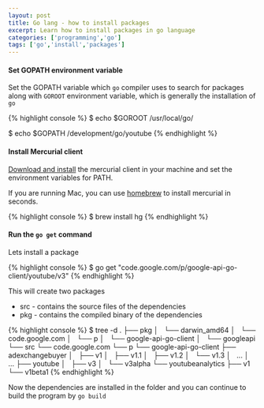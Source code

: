 ```yaml
---
layout: post
title: Go lang - how to install packages
excerpt: Learn how to install packages in go language
categories: ['programming','go']
tags: ['go','install','packages']
---
```


#### Set GOPATH environment variable

Set the GOPATH variable which `go` compiler uses to search for packages along with `GOROOT` environment variable, which is generally the installation of `go`

{% highlight console %}
$ echo $GOROOT
/usr/local/go/

$ echo $GOPATH
/development/go/youtube
{% endhighlight %}

#### Install Mercurial client

[Download and install](http://mercurial.selenic.com/wiki/Download) the mercurial client in your machine and set the environment variables for PATH.

If you are running Mac, you can use [homebrew](http://brew.sh/) to install mercurial in seconds.

{% highlight console %}
$ brew install hg
{% endhighlight %}

#### Run the `go get` command

Lets install a package

{% highlight console %}
$ go get "code.google.com/p/google-api-go-client/youtube/v3"
{% endhighlight %}

This will create two packages

* src - contains the source files of the dependencies
* pkg - contains the compiled binary of the dependencies


{% highlight console %}
$ tree -d
.
├── pkg
│   └── darwin_amd64
│       └── code.google.com
│           └── p
│               └── google-api-go-client
│                   └── googleapi
└── src
    └── code.google.com
        └── p
            └── google-api-go-client
                ├── adexchangebuyer
                │   ├── v1
                │   ├── v1.1
                │   ├── v1.2
                │   └── v1.3
                │   ...
                │   ...
                ├── youtube
                │   ├── v3
                │   └── v3alpha
                └── youtubeanalytics
                    ├── v1
                    └── v1beta1
{% endhighlight %}

Now the dependencies are installed in the folder and you can continue to build the program by `go build`